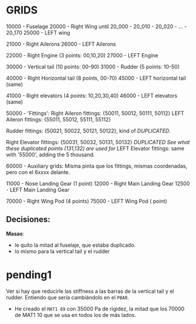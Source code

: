 # GRIDS
10000 - Fuselage
20000 - Right Wing
    until 20_000 - 20_010 - 20_020 - ... - 20_170
25000 - LEFT wing

21000 - Right Ailerons
26000 - LEFT Ailerons

22000 - Right Engine (3 points: 00,10,20)
27000 - LEFT Engine

30000 - Vertical tail (10 points: 00-90)
31000 - Rudder (5 points: 10-50)

40000 - Right Horizontal tail (8 points, 00-70)
45000 - LEFT horizontal tail (same)

41000 - Right elevators (4 points: 10,20,30,40)
46000 - LEFT elevators (same)

50000 - 'Fittings':
Right Aileron fittings: {50011, 50012, 50111, 50112}
LEFT Aileron fittings:  {55011, 55012, 55111, 55112}

Rudder fittings: {50021, 50022, 50121, 50122}, kind of *DUPLICATED*.

Right Elevator fittings: {50031, 50032, 50131, 50132} *DUPLICATED*
*See what these duplicated points (131,132) are used for*
LEFT Elevator fittings: same with '55000', adding the 5 thousand.

60000 - Auxiliary grids:
Misma pinta que los fittings, mismas coordenadas, pero con el 6xxxx delante.

11000 - Nose Landing Gear (1 point)
12000 - Right Main Landing Gear
12500 - LEFT  Main Landing Gear

70000 - Right Wing Pod (4 points)
75000 - LEFT Wing Pod ( point)

## Decisiones:
**Masas**:
- le quito la mitad al fuselaje, que estaba duplicado.
- lo mismo para la vertical tail y el rudder

# pending1
Ver si hay que reducirle las stiffness a las barras de la vertical tail y el rudder.
Entiendo que sería cambiándolo en el `PBAR`.
- He creado el `MAT1 69` con 35000 Pa de rigidez, la mitad que los 70000 de MAT1 10 que se usa en todos los de más lados.


